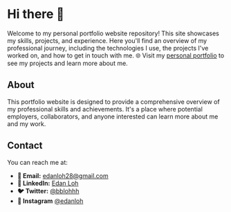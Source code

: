 # Hi there 👋

Welcome to my personal portfolio website repository! This site showcases my skills, projects, and experience. Here you'll find an overview of my professional journey, including the technologies I use, the projects I've worked on, and how to get in touch with me.
🌐 Visit my [personal portfolio](https://yourwebsite.com) to see my projects and learn more about me.

## About

This portfolio website is designed to provide a comprehensive overview of my professional skills and achievements. It's a place where potential employers, collaborators, and anyone interested can learn more about me and my work.

## Contact

You can reach me at:

- **📧 Email:** [edanloh28@gmail.com](mailto:edanloh28@gmail.com)
- **💼 LinkedIn:** [Edan Loh](https://www.linkedin.com/in/edan-loh-bb3b532a3/)
- **🐦 Twitter:** [@bblohhh](https://x.com/bblohhh)
- **📸 Instagram** [@edanloh](https://www.instagram.com/edanloh/)
